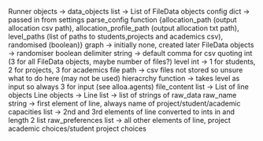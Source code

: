 Runner objects ->   data_objects list -> List of FileData objects
                    config dict -> passed in from settings parse_config function
                                    {allocation_path (output allocation csv path),
                                     allocation_profile_path (output allocation txt path),
                                     level_paths (list of paths to students,projects and academics csv),
                                     randomised (boolean)}
                    graph -> initially none, created later
    FileData objects ->     randomiser boolean
                            delimiter string -> default comma for csv
                            quoting int (3 for all FileData objects, maybe number of files?)
                            level int -> 1 for students, 2 for projects, 3 for academics
                            file path -> csv files not stored so unsure what to do here (may not be used)
                            hieracrchy function -> takes level as input so always 3 for input (see alloa.agents)
                            file_content list -> List of line objects
        Line objects ->     Line list -> list of strings of raw_data
                            raw_name string -> first element of line, always name of project/student/academic
                            capacities list -> 2nd and 3rd elements of line converted to ints in and length 2 list
                            raw_preferences list -> all other elements of line, project academic choices/student project choices